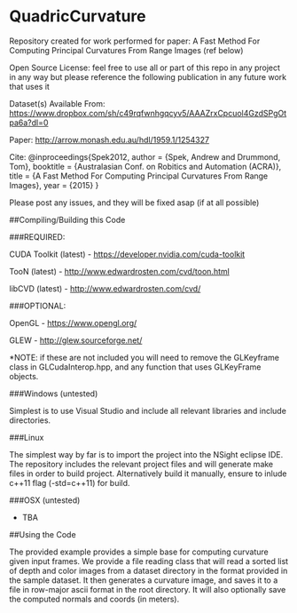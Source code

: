 # QuadricCurvature

Repository created for work performed for paper: A Fast Method For Computing Principal Curvatures From Range Images (ref below)

Open Source License: feel free to use all or part of this repo in any project in any way but please 
reference the following publication in any future work that uses it

Dataset(s) Available From: 
https://www.dropbox.com/sh/c49rqfwnhgqcyv5/AAAZrxCpcuol4GzdSPgOtpa6a?dl=0

Paper: http://arrow.monash.edu.au/hdl/1959.1/1254327

Cite: 
@inproceedings{Spek2012,
author = {Spek, Andrew and Drummond, Tom},
booktitle = {Australasian Conf. on Robitics and Automation (ACRA)},
title = {A Fast Method For Computing Principal Curvatures From Range Images},
year = {2015}
}

Please post any issues, and they will be fixed asap (if at all possible)

##Compiling/Building this Code

###REQUIRED:

CUDA Toolkit (latest) - https://developer.nvidia.com/cuda-toolkit

TooN (latest) - http://www.edwardrosten.com/cvd/toon.html

libCVD (latest) - http://www.edwardrosten.com/cvd/

###OPTIONAL:

OpenGL - https://www.opengl.org/

GLEW - http://glew.sourceforge.net/

*NOTE: if these are not included you will need to remove the GLKeyframe class in GLCudaInterop.hpp, and any function that uses GLKeyFrame objects.


###Windows (untested)

Simplest is to use Visual Studio and include all relevant libraries and include directories.

###Linux 

The simplest way by far is to import the project into the NSight eclipse IDE. The repository includes the relevant project files and will generate make files in order to build project. Alternatively build it manually, ensure to inlude c++11 flag  (-std=c++11) for build.

###OSX (untested)

 - TBA

##Using the Code

The provided example provides a simple base for computing curvature given input frames. We provide a file reading class that will read a sorted list of depth and color images from a dataset directory in the format provided in the sample dataset. It then generates a curvature image, and saves it to a file in row-major ascii format in the root directory. It will also optionally save the computed normals and coords (in meters).
